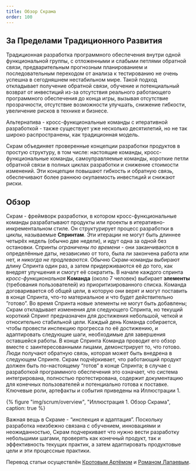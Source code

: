 ```yaml
---
title: Обзор Скрама
order: 100
---
```


## За Пределами Традиционного Развития

Традиционная разработка программного обеспечения внутри одной функциональной группы, с отложенными и слабыми петлями обратной связи, предварительным прогнозным планированием и последовательным переходом от анализа к тестированию не очень успешна в сегодняшнем нестабильном мире. Такой подход откладывает получение обратной связи, обучение и потенциальный возврат от инвестиций из-за отсутствия реального работающего программного обеспечения до конца игры, вызывая отсутствие прозрачности, отсутствие возможности улучшать, снижение гибкости, увеличение рисков в технике и бизнесе.

Альтернатива - кросс-функциональные команды с итеративной разработкой - также существует уже несколько десятилетий, но не так широко распространены, как традиционная модель.

Скрам объединяет проверенные концепции разработки продуктов в простую структуру, в том числе: настоящие команды, кросс-функциональные команды, самоуправляемые команды, короткие петли обратной связи в полных циклах разработки и снижение стоимости изменений. Эти концепции повышают гибкость и обратную связь, обеспечивают более раннюю окупаемость инвестиций и снижают риски.

## Обзор

Скрам - фреймворк разработки, в котором кросс-функциональные команды разрабатывают продукты или проекты в итеративно-инкрементальном стиле. Он структурирует процесс разработки в циклы, называемые **Спринтам**. Эти итерации не могут быть длиннее четырёх недель (обычно две недели), и идут одна за одной без остановки. Спринты *ограничены по времени* - они заканчиваются в определённые даты, независимо от того, была ли закончена работа или нет, и *никогда не продлеваются*. Обычно Скрам-команды выбирают длину Спринта один раз, а затем придерживаются её до того, как внедрят улучшения и смогут её сократить. В начале каждого спринта *кросс-функциональная* **Команда** (около 7 человек) выбирает **элементы** (требования пользователей) из приоритизированного списка. Команда договаривается об общей цели, в которую они верят и могут поставить в конце Спринта, что-то материальное и что будет действительно ”готово”. Во время Спринта новые элементы не могут быть добавлены; Скрам откладывает изменения для следующего Спринта, но текущий короткий Спринт предназначен для достижения небольшой, четкой и относительно стабильной цели. Каждый день Команда собирается, чтобы провести инспекцию прогресса по её достижению, и адаптировать следующие шаги, необходимые для завершения оставшейся работы. В конце Спринта Команда проводит его обзор вместе с заинтересованными лицами, демонстрирует то, что готово. Люди получают обратную связь, которая может быть внедрена в следующем Спринте. Скрам подчёркивает, что работающий продукт должен быть по-настоящему “готов“ в конце Спринта; в случае с разработкой программного обеспечения это означает, что система интегрирована, полностью протестирована, содержит документацию для конечных пользователей и потенциально готова к поставке. Ключевые роли, артефакты и события приведены на Иллюстрации 1.
 
<div>
  {% figure "img/scrum/overview", "Иллюстрация 1. Обзор Скрама", caption: true %}
</div>

Важная вещь в Скраме - “инспекция и адаптация”. Поскольку разработка неизбежно связана с обучением, инновациями и неожиданностью, Cкрам подчеркивает что нужно вести разработку небольшими шагами, проверять как конечный продукт, так и эффективность текущих практик, а затем адаптировать продуктовые цели и эти процессные практики.

Перевод статьи осуществлён [Кротовым Артёмом](https://www.facebook.com/artem.v.krotov) и [Романом Лапаевым](https://www.linkedin.com/in/romanlapaev).
